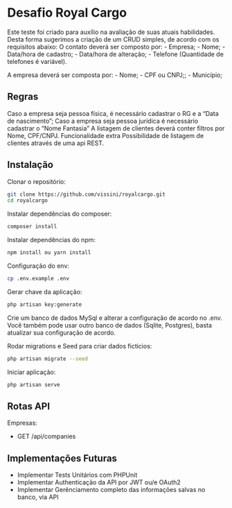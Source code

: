# Desafio Royal Cargo

Este teste foi criado para auxílio na avaliação de suas atuais habilidades. Desta forma
sugerimos a criação de um CRUD simples, de acordo com os requisitos abaixo:
O contato deverá ser composto por:
    - Empresa;
    - Nome;
    - Data/hora de cadastro;
    - Data/hora de alteração;
    - Telefone (Quantidade de telefones é variável).

A empresa deverá ser composta por:
    - Nome;
    - CPF ou CNPJ;;
    - Município;

## Regras
Caso a empresa seja pessoa física, é necessário cadastrar o RG e a “Data de nascimento”;
Caso a empresa seja pessoa jurídica é necessário cadastrar o “Nome Fantasia”
A listagem de clientes deverá conter filtros por Nome, CPF/CNPJ.
Funcionalidade extra
Possibilidade de listagem de clientes através de uma api REST.


## Instalação

Clonar o repositório:

```sh
git clone https://github.com/vissini/royalcargo.git
cd royalcargo
```

Instalar dependências do composer:

```sh
composer install
```

Instalar dependências do npm:

```sh
npm install ou yarn install
```

Configuração do env:

```sh
cp .env.example .env
```

Gerar chave da aplicação:

```sh
php artisan key:generate
```

Crie um banco de dados MySql e alterar a configuração de acordo no .env. Você também pode usar outro banco de dados (Sqlite, Postgres), basta atualizar sua configuração de acordo.


Rodar migrations e Seed para criar dados ficticios:

```sh
php artisan migrate --seed
```

Iniciar aplicação:

```sh
php artisan serve
```

## Rotas API

Empresas:
- GET /api/companies

## Implementações Futuras

- Implementar Tests Unitários com PHPUnit
- Implementar Authenticação da API por JWT ou/e OAuth2
- Implementar Gerênciamento completo das informações salvas no banco, via API
